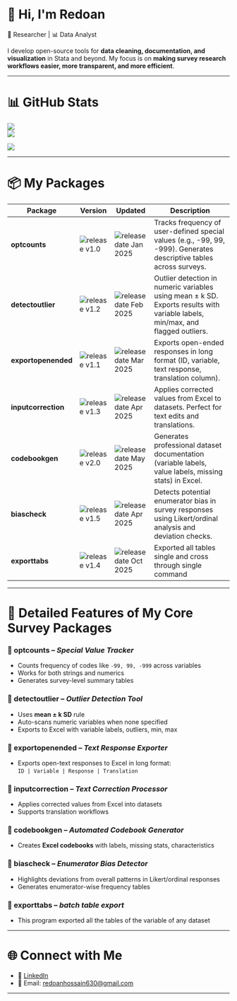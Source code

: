 # 👋 Hi, I'm Redoan  

🚀 Researcher | 📊 Data Analyst  

I develop open-source tools for **data cleaning, documentation, and visualization** in Stata and beyond. My focus is on **making survey research workflows easier, more transparent, and more efficient**.  

---

# 📊 GitHub Stats
![](https://github-readme-stats.vercel.app/api/top-langs/?username=RanaRedoan&theme=dark&hide_border=false&include_all_commits=false&count_private=false&layout=compact)  
![](https://github-readme-stats.vercel.app/api?username=RanaRedoan&show_icons=true&theme=dark&hide_border=false&count_private=false)  

[![](https://visitcount.itsvg.in/api?id=RanaRedoan&icon=0&color=0)](https://visitcount.itsvg.in)

---

# 📦 My Packages  

| Package          | Version | Updated | Description |
|------------------|---------|---------|-------------|
| **optcounts** | ![release v1.0](https://img.shields.io/badge/release%20v1.0-blue.svg) | ![release date Jan 2025](https://img.shields.io/badge/release%20date-Jan%202024-green.svg) | Tracks frequency of user-defined special values (e.g., -99, 99, -999). Generates descriptive tables across surveys. |
| **detectoutlier** | ![release v1.2](https://img.shields.io/badge/release%20v1.2-blue.svg) | ![release date Feb 2025](https://img.shields.io/badge/release%20date-Feb%202024-orange.svg) | Outlier detection in numeric variables using mean ± k SD. Exports results with variable labels, min/max, and flagged outliers. |
| **exportopenended** | ![release v1.1](https://img.shields.io/badge/release%20v1.1-blue.svg) | ![release date Mar 2025](https://img.shields.io/badge/release%20date-Mar%202024-yellow.svg) | Exports open-ended responses in long format (ID, variable, text response, translation column). |
| **inputcorrection** | ![release v1.3](https://img.shields.io/badge/release%20v1.3-blue.svg) | ![release date Apr 2025](https://img.shields.io/badge/release%20date-Apr%202024-red.svg) | Applies corrected values from Excel to datasets. Perfect for text edits and translations. |
| **codebookgen** | ![release v2.0](https://img.shields.io/badge/release%20v2.0-blue.svg) | ![release date May 2025](https://img.shields.io/badge/release%20date-May%202024-green.svg) | Generates professional dataset documentation (variable labels, value labels, missing stats) in Excel. |
| **biascheck** | ![release v1.5](https://img.shields.io/badge/release%20v1.5-blue.svg) | ![release date Apr 2025](https://img.shields.io/badge/release%20date-Apr%202024-yellow.svg) | Detects potential enumerator bias in survey responses using Likert/ordinal analysis and deviation checks. |
| **exporttabs** | ![release v1.4](https://img.shields.io/badge/release%20v1.4-blue.svg) | ![release date Oct 2025](https://img.shields.io/badge/release%20date-Oct%202024-yellow.svg) | Exported all tables single and cross through single command |


---

# 📖 Detailed Features of My Core Survey Packages  

### 🔹 optcounts – *Special Value Tracker*  
- Counts frequency of codes like `-99, 99, -999` across variables  
- Works for both strings and numerics  
- Generates survey-level summary tables  

### 🔹 detectoutlier – *Outlier Detection Tool*  
- Uses **mean ± k SD** rule  
- Auto-scans numeric variables when none specified  
- Exports to Excel with variable labels, outliers, min, max  

### 🔹 exportopenended – *Text Response Exporter*  
- Exports open-text responses to Excel in long format:  
  `ID | Variable | Response | Translation`  

### 🔹 inputcorrection – *Text Correction Processor*  
- Applies corrected values from Excel into datasets  
- Supports translation workflows  

### 🔹 codebookgen – *Automated Codebook Generator*  
- Creates **Excel codebooks** with labels, missing stats, characteristics  

### 🔹 biascheck – *Enumerator Bias Detector*  
- Highlights deviations from overall patterns in Likert/ordinal responses  
- Generates enumerator-wise frequency tables

### 🔹 exporttabs – *batch table export*  
- This program exported all the tables of the variable of any dataset

---

# 🌐 Connect with Me
- 💼 [LinkedIn](www.linkedin.com/in/mdredoanhossainbhuiyan)  
- 📧 Email: redoanhossain630@gmail.com  

---

